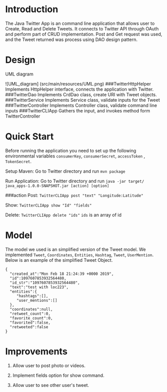 # Introduction
The Java Twitter App is an command line application that allows user to Create, Read
and Delete Tweets. It connects to Twitter API through OAuth and 
perform part of CRUD implementation. Post and Get request was used, and
the Tweet returned was process using DAO design pattern.
# Design
 UML diagram
 
 ![UML_diagram] (src/main/resources/UML.png)
###TwitterHttpHelper
Implements HttpHelper interface, connects the application with Twitter.
###TwitterDao
Implements CrdDao class, create URI with Tweet objects.
###TwitterService
Implements Service class, validate inputs for the Tweet
###TwitterController
Implements Controller class, validate command line inputs
###TwitterCLIApp
Gathers the input, and invokes method form TwitterController
# Quick Start
Before running the application you need to set up the following 
environmental variables `consumerKey`, `consumerSecret`, `accessToken`
, `TokenSecret`. 

Setup Maven: Go to Twitter directory and run `mvn package`

Run Application: Go to Twitter directory and run `java -jar target/
java_apps-1.0.0-SNAPSHOT.jar [action] [option]`

###action
Post:
`TwitterCLIApp post "text" "Longitude:Latitude"`

Show:
`TwitterCLIApp show "Id" "fields"`

Delete:
`TwitterCLIApp delete "ids"`   `ids` is an array of id 

# Model
The model we used is an simplified version of the Tweet model.
We implemented `Tweet`, `Coordinates`, `Entities`, `Hashtag`, `Tweet`,
 `UserMention`. Below is an example of the simplified Tweet
 Object.
 ```
{
   "created_at":"Mon Feb 18 21:24:39 +0000 2019",
   "id":1097607853932564480,
   "id_str":"1097607853932564480",
   "text":"test with loc223",
   "entities":{
      "hashtags":[],      
      "user_mentions":[]  
   },
   "coordinates":null,  
   "retweet_count":0,
   "favorite_count":0,
   "favorited":false,
   "retweeted":false
}
```
# Improvements
1. Allow user to post photo or videos.

2. Implement fields option for show command.

3. Allow user to see other user's tweet.